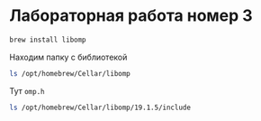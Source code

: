 # Лабораторная работа номер 3

```bash
brew install libomp
```

Находим папку с библиотекой
```bash
ls /opt/homebrew/Cellar/libomp
```

Тут `omp.h`
```bash
ls /opt/homebrew/Cellar/libomp/19.1.5/include
```